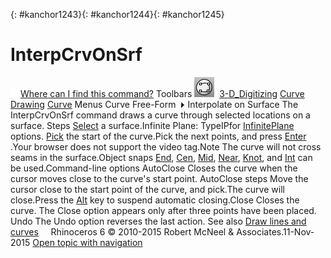 ---
---

{: #kanchor1243}{: #kanchor1244}{: #kanchor1245}
# InterpCrvOnSrf
 [![images/transparent.gif](images/transparent.gif)Where can I find this command?](javascript:void(0);) Toolbars
![images/interpcrvonsrf.png](images/interpcrvonsrf.png) [3-D_Digitizing](3-d-digitizing-toolbar.html)  [Curve Drawing](curve-drawing-toolbar.html)  [Curve](curve-toolbar.html) 
Menus
Curve
Free-Form![images/menuarrow.gif](images/menuarrow.gif)
Interpolate on Surface
The InterpCrvOnSrf command draws a curve through selected locations on a surface.
Steps
 [Select](select-objects.html) a surface.Infinite Plane: TypeIPfor [InfinitePlane](infiniteplane.html) options.
 [Pick](pick-location.html) the start of the curve.Pick the next points, and press [Enter](enter-key.html) .Your browser does not support the video tag.Note
The curve will not cross seams in the surface.Object snaps [End](object-snaps.html#osnap-end), [Cen](object-snaps.html#osnap-center), [Mid](object-snaps.html#osnap-midpoint), [Near](object-snaps.html#osnap-near), [Knot](object-snaps.html#osnap-knot), and [Int](object-snaps.html#osnap-intersection) can be used.Command-line options
AutoClose
Closes the curve when the cursor moves close to the curve's start point.
AutoClose steps
Move the cursor close to the start point of the curve, and pick.The curve will close.Press the [Alt](alt-key.html) key to suspend automatic closing.Close
Closes the curve.
The Close option appears only after three points have been placed.
Undo
The Undo option reverses the last action.
See also
 [Draw lines and curves](sak-curve.html) 
&#160;
&#160;
Rhinoceros 6 © 2010-2015 Robert McNeel &amp; Associates.11-Nov-2015
 [Open topic with navigation](interpcrvonsrf.html) 

